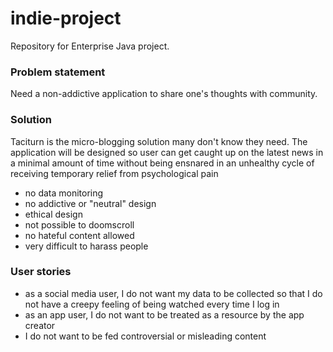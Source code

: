 # indie-project

Repository for Enterprise Java project.

### Problem statement
Need a non-addictive application to share one's thoughts with community. 

### Solution
Taciturn is the micro-blogging solution many don't know they need. 
The application will be designed so user can get caught up on the latest news in a minimal amount of time without being ensnared in an unhealthy cycle of receiving temporary relief from psychological pain
* no data monitoring 
* no addictive or "neutral" design 
* ethical design 
* not possible to doomscroll
* no hateful content allowed 
* very difficult to harass people

### User stories
* as a social media user, I do not want my data to be collected so that I do not have a creepy feeling of being watched every time I log in 
* as an app user, I do not want to be treated as a resource by the app creator
* I do not want to be fed controversial or misleading content